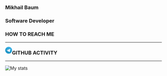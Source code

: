 ### Mikhail Baum
### Software Developer

### HOW TO REACH ME
<hr>

[<img align="left" alt="codeSTACKr | Telegram" width="22px" src="https://raw.githubusercontent.com/github/explore/80688e429a7d4ef2fca1e82350fe8e3517d3494d/topics/telegram/telegram.png" />][telegram]

### GITHUB ACTIVITY
<hr>

![My stats](https://github-readme-stats.vercel.app/api?username=meeba-nc&show_icons=true&count_private=true)

[telegram]: https://t.me/mikhailbaum
